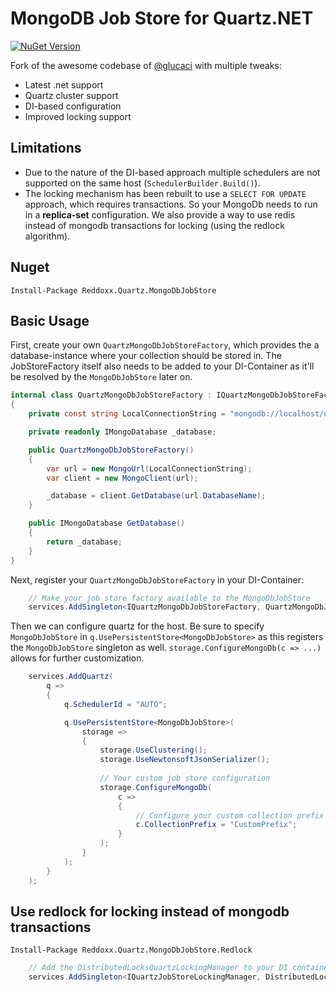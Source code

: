MongoDB Job Store for Quartz.NET
================================

[![NuGet Version](https://img.shields.io/nuget/v/Reddoxx.Quartz.MongoDbJobStore)](https://www.nuget.org/packages/Reddoxx.Quartz.MongoDbJobStore)

Fork of the awesome codebase of [@glucaci](https://github.com/glucaci/mongodb-quartz-net) with multiple tweaks:

- Latest .net support
- Quartz cluster support
- DI-based configuration
- Improved locking support

## Limitations
- Due to the nature of the DI-based approach multiple schedulers are not supported on the same host (`SchedulerBuilder.Build()`).
- The locking mechanism has been rebuilt to use a `SELECT FOR UPDATE` approach, which requires transactions. 
So your MongoDb needs to run in a **replica-set** configuration. We also provide a way to use redis instead of mongodb 
transactions for locking (using the redlock algorithm).
 
## Nuget

```
Install-Package Reddoxx.Quartz.MongoDbJobStore
```

## Basic Usage

First, create your own `QuartzMongoDbJobStoreFactory`, which provides the a database-instance where your collection should be stored in. 
The JobStoreFactory itself also needs to be added to your DI-Container as it'll be resolved by the `MongoDbJobStore` later on.

```csharp
internal class QuartzMongoDbJobStoreFactory : IQuartzMongoDbJobStoreFactory
{
    private const string LocalConnectionString = "mongodb://localhost/quartz";

    private readonly IMongoDatabase _database;

    public QuartzMongoDbJobStoreFactory()
    {
        var url = new MongoUrl(LocalConnectionString);
        var client = new MongoClient(url);

        _database = client.GetDatabase(url.DatabaseName);
    }

    public IMongoDatabase GetDatabase()
    {
        return _database;
    }
}
```

Next, register your `QuartzMongoDbJobStoreFactory` in your DI-Container:

```csharp
    // Make your job store factory available to the MongoDbJobStore
    services.AddSingleton<IQuartzMongoDbJobStoreFactory, QuartzMongoDbJobStoreFactory>();
```

Then we can configure quartz for the host. Be sure to specify `MongoDbJobStore` in `q.UsePersistentStore<MongoDbJobStore>` as this 
registers the `MongoDbJobStore` singleton as well. `storage.ConfigureMongoDb(c => ...)` allows for further customization.

```csharp
    services.AddQuartz(
        q =>
        {
            q.SchedulerId = "AUTO";

            q.UsePersistentStore<MongoDbJobStore>(
                storage =>
                {
                    storage.UseClustering();
                    storage.UseNewtonsoftJsonSerializer();
    
                    // Your custom job store configuration
                    storage.ConfigureMongoDb(
                        c =>
                        {
                            // Configure your custom collection prefix
                            c.CollectionPrefix = "CustomPrefix";
                        }
                    );
                }
            );
        }
    );
```

## Use redlock for locking instead of mongodb transactions

```shell
Install-Package Reddoxx.Quartz.MongoDbJobStore.Redlock
```

```csharp
    // Add the DistributedLocksQuartzLockingManager to your DI container
    services.AddSingleton<IQuartzJobStoreLockingManager, DistributedLocksQuartzLockingManager>();
```